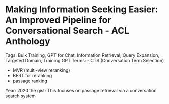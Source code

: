# Making Information Seeking Easier: An Improved Pipeline for Conversational Search - ACL Anthology

Tags: Bulk Training, GPT for Chat, Information Retrieval, Query Expansion, Targeted Domain, Training GPT
Terms: - CTS (Conversation Term Selection)
- MVR (multi-view reranking)
- BERT for reranking
- passage ranking

Year: 2020
the gist: This focuses on passage retrieval via a conversation search system